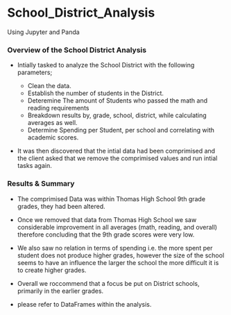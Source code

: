 # School_District_Analysis
Using Jupyter and Panda
### Overview of the School District Analysis

* Intially tasked to analyze the School District with the following parameters;
    - Clean the data.
    - Establish the number of students in the District.
    - Deteremine The amount of Students who passed the math and reading requirements
    - Breakdown results by, grade, school, district, while calculating averages as well.
    - Determine Spending per Student, per school and correlating with academic scores.

* It was then discovered that the intial data had been comprimised and the client asked that we remove the comprimised values and run intial tasks again.

### Results & Summary
* The comprimised Data was within Thomas High School 9th grade grades, they had been altered.

* Once we removed that data from Thomas High School we saw considerable improvement in all averages (math, reading, and overall) therefore concluding that the 9th grade scores were very low. 

* We also saw no relation in terms of spending i.e. the more spent per student does not produce higher grades, however the size of the school seems to have an influence the larger the school the more difficult it is to create higher grades.

* Overall we roccommend that a focus be put on District schools, primarily in the earlier grades. 

* please refer to DataFrames within the analysis.



  
